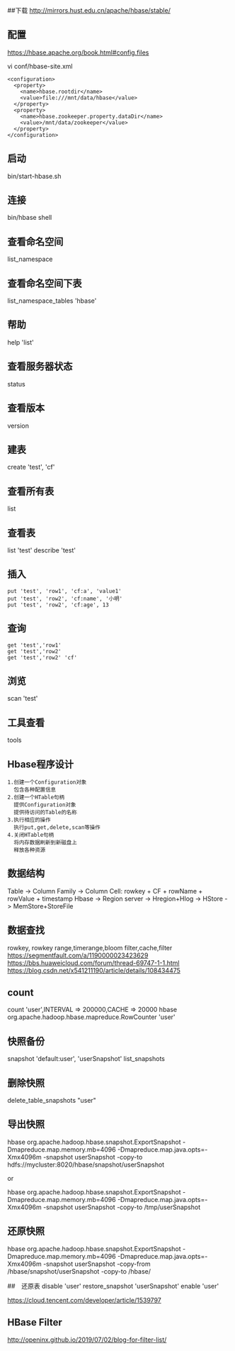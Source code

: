 ##下载
http://mirrors.hust.edu.cn/apache/hbase/stable/

## 配置
https://hbase.apache.org/book.html#config.files

vi conf/hbase-site.xml
```
<configuration>
  <property>
    <name>hbase.rootdir</name>
    <value>file:///mnt/data/hbase</value>
  </property>
  <property>
    <name>hbase.zookeeper.property.dataDir</name>
    <value>/mnt/data/zookeeper</value>
  </property>
</configuration>
```
## 启动
bin/start-hbase.sh

## 连接
bin/hbase shell

## 查看命名空间
list_namespace

## 查看命名空间下表
list_namespace_tables 'hbase'

## 帮助
help 'list'

## 查看服务器状态
status

## 查看版本
version

## 建表
create 'test', 'cf'

## 查看所有表
list

## 查看表
list 'test'
describe 'test'

## 插入
```
put 'test', 'row1', 'cf:a', 'value1'
put 'test', 'row2', 'cf:name', '小明'
put 'test', 'row2', 'cf:age', 13
```
## 查询
```
get 'test','row1'
get 'test','row2'
get 'test','row2' 'cf'
```
## 浏览
scan 'test'

## 工具查看
tools


## Hbase程序设计
```
1.创建一个Configuration对象
  包含各种配置信息
2.创建一个HTable句柄
  提供Configuration对象
  提供待访问的Table的名称
3.执行相应的操作
  执行put,get,delete,scan等操作
4.关闭HTable句柄
  将内存数据刷新到新磁盘上
  释放各种资源
```

## 数据结构
Table -> Column Family -> Column
Cell: rowkey + CF + rowName + rowValue + timestamp
Hbase -> Region server -> Hregion+Hlog -> HStore -> MemStore+StoreFile

## 数据查找
rowkey, rowkey range,timerange,bloom filter,cache,filter
https://segmentfault.com/a/1190000023423629
https://bbs.huaweicloud.com/forum/thread-69747-1-1.html
https://blog.csdn.net/x541211190/article/details/108434475

## count 
count 'user',INTERVAL => 200000,CACHE => 20000
hbase org.apache.hadoop.hbase.mapreduce.RowCounter 'user'

## 快照备份
snapshot 'default:user', 'userSnapshot'
list_snapshots

## 删除快照
delete_table_snapshots "user"

## 导出快照
hbase org.apache.hadoop.hbase.snapshot.ExportSnapshot -Dmapreduce.map.memory.mb=4096 -Dmapreduce.map.java.opts=-Xmx4096m -snapshot userSnapshot  -copy-to hdfs://mycluster:8020/hbase/snapshot/userSnapshot

or

hbase org.apache.hadoop.hbase.snapshot.ExportSnapshot -Dmapreduce.map.memory.mb=4096 -Dmapreduce.map.java.opts=-Xmx4096m -snapshot userSnapshot -copy-to /tmp/userSnapshot

## 还原快照
hbase org.apache.hadoop.hbase.snapshot.ExportSnapshot -Dmapreduce.map.memory.mb=4096 -Dmapreduce.map.java.opts=-Xmx4096m -snapshot userSnapshot -copy-from /hbase/snapshot/userSnapshot -copy-to /hbase/

##　还原表
disable 'user'
restore_snapshot 'userSnapshot'
enable 'user'

https://cloud.tencent.com/developer/article/1539797


## HBase Filter
http://openinx.github.io/2019/07/02/blog-for-filter-list/